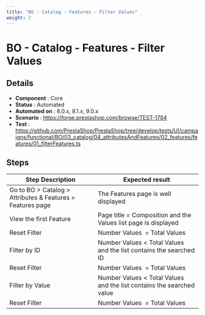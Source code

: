 ```yaml
---
title: "BO - Catalog - Features - Filter Values"
weight: 2
---
```


# BO - Catalog - Features - Filter Values
## Details
* **Component** : Core
* **Status** : Automated
* **Automated on** : 8.0.x, 8.1.x, 9.0.x
* **Scenario** : https://forge.prestashop.com/browse/TEST-1784
* **Test** : https://github.com/PrestaShop/PrestaShop/tree/develop/tests/UI/campaigns/functional/BO/03_catalog/04_attributesAndFeatures/02_features/features/01_filterFeatures.ts

## Steps
| Step Description | Expected result |
| ----- | ----- |
| Go to BO > Catalog > Attributes & Features > Features page | The Features page is well displayed |
| View the first Feature | Page title = Composition and the Values list page is displayed |
| Reset Filter | Number Values  = Total Values |
| Filter by ID | Number Values < Total Values and the list contains the searched ID |
| Reset Filter | Number Values  = Total Values |
| Filter by Value | Number Values < Total Values and the list contains the searched value |
| Reset Filter | Number Values  = Total Values |
